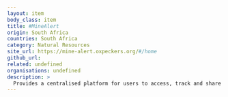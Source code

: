 ```yaml
---
layout: item
body_class: item
title: #MineAlert
origin: South Africa
countries: South Africa
category: Natural Resources
site_url: https://mine-alert.oxpeckers.org/#/home
github_url: 
related: undefined
organisations: undefined
description: >
  Provides a centralised platform for users to access, track and share information and documents on mining applications and licences.
---
```

